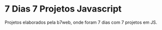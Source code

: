 # 7 Dias 7 Projetos Javascript
Projetos elaborados pela b7web, onde foram 7 dias com 7 projetos em JS.
